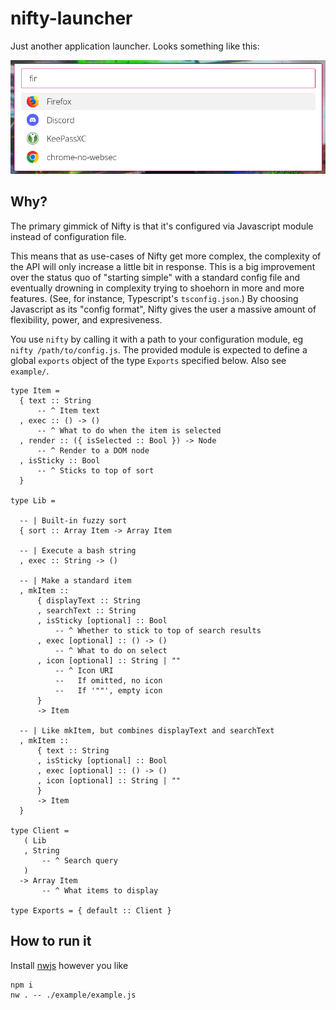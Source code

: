 # nifty-launcher

Just another application launcher. Looks something like this:

![Nifty screenshot](./screenshot.png)


## Why?

The primary gimmick of Nifty is that it's configured via Javascript module instead of configuration file.

This means that as use-cases of Nifty get more complex, the complexity of the API will only increase a little bit in response. This is a big improvement over the status quo of "starting simple" with a standard config file and eventually drowning in complexity trying to shoehorn in more and more features. (See, for instance, Typescript's `tsconfig.json`.) By choosing Javascript as its "config format", Nifty gives the user a massive amount of flexibility, power, and expresiveness.

You use `nifty` by calling it with a path to your configuration module, eg `nifty /path/to/config.js`. The provided module is expected to define a global `exports` object of the type `Exports` specified below. Also see `example/`.

```
type Item =
  { text :: String
      -- ^ Item text
  , exec :: () -> ()
      -- ^ What to do when the item is selected
  , render :: ({ isSelected :: Bool }) -> Node
      -- ^ Render to a DOM node
  , isSticky :: Bool
      -- ^ Sticks to top of sort
  }

type Lib =

  -- | Built-in fuzzy sort
  { sort :: Array Item -> Array Item

  -- | Execute a bash string
  , exec :: String -> ()

  -- | Make a standard item
  , mkItem ::
      { displayText :: String
      , searchText :: String
      , isSticky [optional] :: Bool
          -- ^ Whether to stick to top of search results
      , exec [optional] :: () -> ()
          -- ^ What to do on select
      , icon [optional] :: String | ""
          -- ^ Icon URI
          --   If omitted, no icon
          --   If '""', empty icon
      }
      -> Item

  -- | Like mkItem, but combines displayText and searchText
  , mkItem ::
      { text :: String
      , isSticky [optional] :: Bool
      , exec [optional] :: () -> ()
      , icon [optional] :: String | ""
      }
      -> Item
  }

type Client =
   ( Lib
   , String
       -- ^ Search query
   )
  -> Array Item
       -- ^ What items to display

type Exports = { default :: Client }
```


## How to run it

Install [nwjs](https://github.com/nwjs/nw.js) however you like

```
npm i
nw . -- ./example/example.js
```
